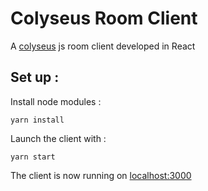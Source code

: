 # Colyseus Room Client
A [colyseus](https://github.com/gamestdio/colyseus/) js room client developed in React

## Set up :
Install node modules :
```
yarn install
```

Launch the client with :
```
yarn start
```

The client is now running on [localhost:3000](http://localhost:3000)
